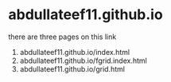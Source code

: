 # abdullateef11.github.io

there are three pages on this link
1. abdullateef11.github.io/index.html 
2. abdullateef11.github.io/fgrid.index.html
3. abdullateef11.github.io/grid.html
